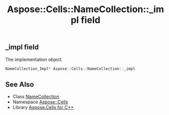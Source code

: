 ﻿---
title: Aspose::Cells::NameCollection::_impl field
linktitle: _impl
second_title: Aspose.Cells for C++ API Reference
description: 'Aspose::Cells::NameCollection::_impl field. The implementation object in C++.'
type: docs
weight: 1500
url: /cpp/aspose.cells/namecollection/_impl/
---
## _impl field


The implementation object.

```cpp
NameCollection_Impl* Aspose::Cells::NameCollection::_impl
```

## See Also

* Class [NameCollection](../)
* Namespace [Aspose::Cells](../../)
* Library [Aspose.Cells for C++](../../../)
